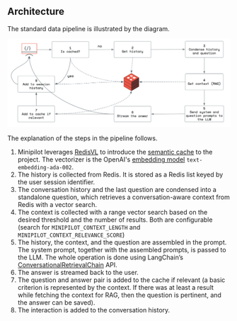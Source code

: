 ## Architecture

The standard data pipeline is illustrated by the diagram.

![architecture](../src/static/images/minipilot-data-pipeline.png)

The explanation of the steps in the pipeline follows.

1. Minipilot leverages [RedisVL](https://redis.io/docs/latest/integrate/redisvl/) to introduce the [semantic cache](https://redis.io/docs/latest/integrate/redisvl/user-guide/semantic-caching/) to the project. The vectorizer is the OpenAI's [embedding model](https://platform.openai.com/docs/guides/embeddings/embedding-models) `text-embedding-ada-002`.
2. The history is collected from Redis. It is stored as a Redis list keyed by the user session identifier.
3. The conversation history and the last question are condensed into a standalone question, which retrieves a conversation-aware context from Redis with a vector search.
4. The context is collected with a range vector search based on the desired threshold and the number of results. Both are configurable (search for `MINIPILOT_CONTEXT_LENGTH` and `MINIPILOT_CONTEXT_RELEVANCE_SCORE`)
5. The history, the context, and the question are assembled in the prompt. The system prompt, together with the assembled prompts, is passed to the LLM. The whole operation is done using LangChain’s [ConversationalRetrievalChain](https://api.python.langchain.com/en/latest/chains/langchain.chains.conversational_retrieval.base.ConversationalRetrievalChain.html) API.
6. The answer is streamed back to the user.
7. The question and answer pair is added to the cache if relevant (a basic criterion is represented by the context. If there was at least a result while fetching the context for RAG, then the question is pertinent, and the answer can be saved).
8. The interaction is added to the conversation history.
